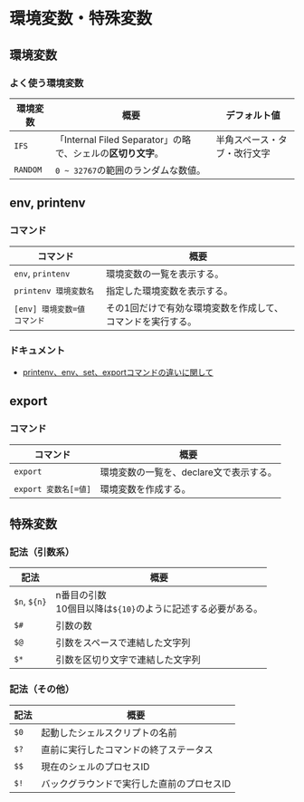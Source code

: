 # 環境変数・特殊変数

## 環境変数

### よく使う環境変数

| 環境変数 | 概要                                                         | デフォルト値                 |
| -------- | ------------------------------------------------------------ | ---------------------------- |
| `IFS`    | 「Internal Filed Separator」の略で、シェルの**区切り文字**。 | 半角スペース・タブ・改行文字 |
| `RANDOM` | `0 ~ 32767`の範囲のランダムな数値。                          |                              |

## env, printenv

### コマンド

| コマンド                     | 概要                                                        |
| ---------------------------- | ----------------------------------------------------------- |
| `env`, `printenv`            | 環境変数の一覧を表示する。                                  |
| `printenv 環境変数名`        | 指定した環境変数を表示する。                                |
| `[env] 環境変数=値 コマンド` | その1回だけで有効な環境変数を作成して、コマンドを実行する。 |

### ドキュメント

- [printenv、env、set、exportコマンドの違いに関して](http://tooljp.com/windows/chigai/html/Linux/printenv-env-set-export-chigai.html)

## export

### コマンド

| コマンド             | 概要                                    |
| -------------------- | --------------------------------------- |
| `export`             | 環境変数の一覧を、declare文で表示する。 |
| `export 変数名[=値]` | 環境変数を作成する。                    |

## 特殊変数

### 記法（引数系）

| 記法         | 概要                                                         |
| ------------ | ------------------------------------------------------------ |
| `$n`, `${n}` | n番目の引数<br />10個目以降は`${10}`のように記述する必要がある。 |
| `$#`         | 引数の数                                                     |
| `$@`         | 引数をスペースで連結した文字列                               |
| `$*`         | 引数を区切り文字で連結した文字列                             |

### 記法（その他）

| 記法 | 概要                                       |
| ---- | ------------------------------------------ |
| `$0` | 起動したシェルスクリプトの名前             |
| `$?` | 直前に実行したコマンドの終了ステータス     |
| `$$` | 現在のシェルのプロセスID                   |
| `$!` | バックグラウンドで実行した直前のプロセスID |
